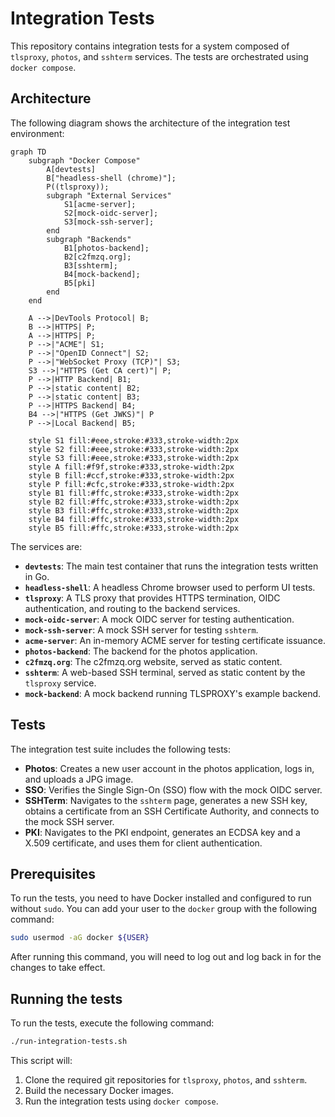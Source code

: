 # Integration Tests

This repository contains integration tests for a system composed of `tlsproxy`, `photos`, and `sshterm` services. The tests are orchestrated using `docker compose`.

## Architecture

The following diagram shows the architecture of the integration test environment:

```mermaid
graph TD
    subgraph "Docker Compose"
        A[devtests]
        B["headless-shell (chrome)"];
        P((tlsproxy));
        subgraph "External Services"
            S1[acme-server];
            S2[mock-oidc-server];
            S3[mock-ssh-server];
        end
        subgraph "Backends"
            B1[photos-backend];
            B2[c2fmzq.org];
            B3[sshterm];
            B4[mock-backend];
            B5[pki]
        end
    end

    A -->|DevTools Protocol| B;
    B -->|HTTPS| P;
    A -->|HTTPS| P;
    P -->|"ACME"| S1;
    P -->|"OpenID Connect"| S2;
    P -->|"WebSocket Proxy (TCP)"| S3;
    S3 -->|"HTTPS (Get CA cert)"| P;
    P -->|HTTP Backend| B1;
    P -->|static content| B2;
    P -->|static content| B3;
    P -->|HTTPS Backend| B4;
    B4 -->|"HTTPS (Get JWKS)"| P
    P -->|Local Backend| B5;

    style S1 fill:#eee,stroke:#333,stroke-width:2px
    style S2 fill:#eee,stroke:#333,stroke-width:2px
    style S3 fill:#eee,stroke:#333,stroke-width:2px
    style A fill:#f9f,stroke:#333,stroke-width:2px
    style B fill:#ccf,stroke:#333,stroke-width:2px
    style P fill:#cfc,stroke:#333,stroke-width:2px
    style B1 fill:#ffc,stroke:#333,stroke-width:2px
    style B2 fill:#ffc,stroke:#333,stroke-width:2px
    style B3 fill:#ffc,stroke:#333,stroke-width:2px
    style B4 fill:#ffc,stroke:#333,stroke-width:2px
    style B5 fill:#ffc,stroke:#333,stroke-width:2px
```

The services are:

*   **`devtests`**: The main test container that runs the integration tests written in Go.
*   **`headless-shell`**: A headless Chrome browser used to perform UI tests.
*   **`tlsproxy`**: A TLS proxy that provides HTTPS termination, OIDC authentication, and routing to the backend services.
*   **`mock-oidc-server`**: A mock OIDC server for testing authentication.
*   **`mock-ssh-server`**: A mock SSH server for testing `sshterm`.
*   **`acme-server`**: An in-memory ACME server for testing certificate issuance.
*   **`photos-backend`**: The backend for the photos application.
*   **`c2fmzq.org`**: The c2fmzq.org website, served as static content.
*   **`sshterm`**: A web-based SSH terminal, served as static content by the `tlsproxy` service.
*   **`mock-backend`**: A mock backend running TLSPROXY's example backend.

## Tests

The integration test suite includes the following tests:

*   **Photos**: Creates a new user account in the photos application, logs in, and uploads a JPG image.
*   **SSO**: Verifies the Single Sign-On (SSO) flow with the mock OIDC server.
*   **SSHTerm**: Navigates to the `sshterm` page, generates a new SSH key, obtains a certificate from an SSH Certificate Authority, and connects to the mock SSH server.
*   **PKI**: Navigates to the PKI endpoint, generates an ECDSA key and a X.509 certificate, and uses them for client authentication.

## Prerequisites

To run the tests, you need to have Docker installed and configured to run without `sudo`. You can add your user to the `docker` group with the following command:

```bash
sudo usermod -aG docker ${USER}
```

After running this command, you will need to log out and log back in for the changes to take effect.

## Running the tests

To run the tests, execute the following command:

```bash
./run-integration-tests.sh
```

This script will:

1.  Clone the required git repositories for `tlsproxy`, `photos`, and `sshterm`.
2.  Build the necessary Docker images.
3.  Run the integration tests using `docker compose`.
